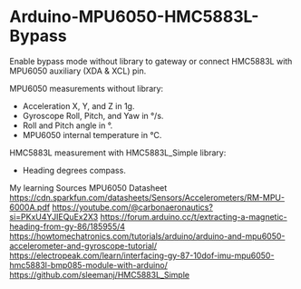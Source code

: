 # Arduino-MPU6050-HMC5883L-Bypass

Enable bypass mode without library to gateway or connect HMC5883L with MPU6050 auxiliary (XDA & XCL) pin.

MPU6050 measurements without library:

- Acceleration X, Y, and Z in 1g.
- Gyroscope Roll, Pitch, and Yaw in °/s.
- Roll and Pitch angle in °.
- MPU6050 internal temperature in °C.

HMC5883L measurement with HMC5883L_Simple library:

- Heading degrees compass.

My learning Sources
MPU6050 Datasheet https://cdn.sparkfun.com/datasheets/Sensors/Accelerometers/RM-MPU-6000A.pdf
https://youtube.com/@carbonaeronautics?si=PKxU4YJIEQuEx2X3
https://forum.arduino.cc/t/extracting-a-magnetic-heading-from-gy-86/185955/4
https://howtomechatronics.com/tutorials/arduino/arduino-and-mpu6050-accelerometer-and-gyroscope-tutorial/
https://electropeak.com/learn/interfacing-gy-87-10dof-imu-mpu6050-hmc5883l-bmp085-module-with-arduino/
https://github.com/sleemanj/HMC5883L_Simple

